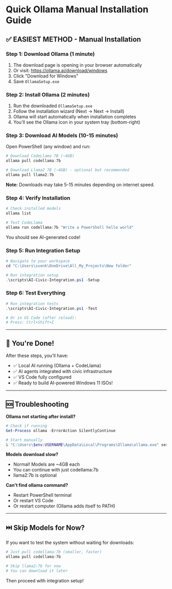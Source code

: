 # Quick Ollama Manual Installation Guide

## ✅ EASIEST METHOD - Manual Installation

### Step 1: Download Ollama (1 minute)
1. The download page is opening in your browser automatically
2. Or visit: https://ollama.ai/download/windows
3. Click "Download for Windows"
4. Save `OllamaSetup.exe`

### Step 2: Install Ollama (2 minutes)
1. Run the downloaded `OllamaSetup.exe`
2. Follow the installation wizard (Next → Next → Install)
3. Ollama will start automatically when installation completes
4. You'll see the Ollama icon in your system tray (bottom-right)

### Step 3: Download AI Models (10-15 minutes)
Open PowerShell (any window) and run:

```powershell
# Download CodeLlama 7B (~4GB)
ollama pull codellama:7b

# Download Llama2 7B (~4GB) - optional but recommended
ollama pull llama2:7b
```

**Note:** Downloads may take 5-15 minutes depending on internet speed.

### Step 4: Verify Installation
```powershell
# Check installed models
ollama list

# Test CodeLlama
ollama run codellama:7b "Write a PowerShell hello world"
```

You should see AI-generated code!

### Step 5: Run Integration Setup
```powershell
# Navigate to your workspace
cd "C:\Users\svenk\OneDrive\All_My_Projects\New folder"

# Run integration setup
.\scripts\AI-Civic-Integration.ps1 -Setup
```

### Step 6: Test Everything
```powershell
# Run integration tests
.\scripts\AI-Civic-Integration.ps1 -Test

# Or in VS Code (after reload):
# Press: Ctrl+Shift+I
```

---

## 🚀 You're Done!

After these steps, you'll have:
- ✅ Local AI running (Ollama + CodeLlama)
- ✅ AI agents integrated with civic infrastructure
- ✅ VS Code fully configured
- ✅ Ready to build AI-powered Windows 11 ISOs!

---

## 🆘 Troubleshooting

**Ollama not starting after install?**
```powershell
# Check if running
Get-Process ollama -ErrorAction SilentlyContinue

# Start manually
& "C:\Users\$env:USERNAME\AppData\Local\Programs\Ollama\ollama.exe" serve
```

**Models download slow?**
- Normal! Models are ~4GB each
- You can continue with just codellama:7b
- llama2:7b is optional

**Can't find ollama command?**
- Restart PowerShell terminal
- Or restart VS Code
- Or restart computer (Ollama adds itself to PATH)

---

## ⏭️ Skip Models for Now?

If you want to test the system without waiting for downloads:

```powershell
# Just pull codellama:7b (smaller, faster)
ollama pull codellama:7b

# Skip llama2:7b for now
# You can download it later
```

Then proceed with integration setup!
